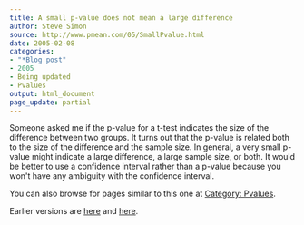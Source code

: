```yaml
---
title: A small p-value does not mean a large difference
author: Steve Simon
source: http://www.pmean.com/05/SmallPvalue.html
date: 2005-02-08
categories:
- "*Blog post"
- 2005
- Being updated
- Pvalues
output: html_document
page_update: partial
---
```


Someone asked me if the p-value for a t-test indicates the size of the
difference between two groups. It turns out that the p-value is related
both to the size of the difference and the sample size. In general, a
very small p-value might indicate a large difference, a large sample
size, or both. It would be better to use a confidence interval rather
than a p-value because you won't have any ambiguity with the confidence
interval.

You can also browse
for pages similar to this one at [Category:
Pvalues](../category/Pvalues.html).

Earlier versions are [here][sim1] and [here][sim2].

[sim1]: http://www.pmean.com/05/SmallPvalue.html
[sim2]: http://new.pmean.com/small-p-value/


